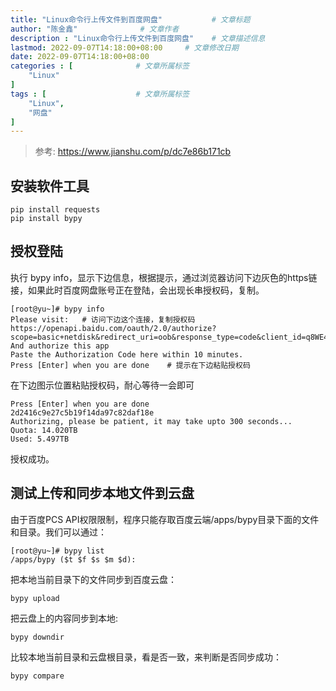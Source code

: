 ```yaml
---
title: "Linux命令行上传文件到百度网盘"           # 文章标题
author: "陈金鑫"              # 文章作者
description : "Linux命令行上传文件到百度网盘"    # 文章描述信息
lastmod: 2022-09-07T14:18:00+08:00     # 文章修改日期
date: 2022-09-07T14:18:00+08:00
categories : [              # 文章所属标签
    "Linux"
]
tags : [                    # 文章所属标签
    "Linux",
    "网盘"
]
---
```

> 参考: https://www.jianshu.com/p/dc7e86b171cb

## 安装软件工具
```
pip install requests
pip install bypy
```
## 授权登陆
执行 bypy info，显示下边信息，根据提示，通过浏览器访问下边灰色的https链接，如果此时百度网盘账号正在登陆，会出现长串授权码，复制。
```
[root@yu~]# bypy info
Please visit:   # 访问下边这个连接，复制授权码
https://openapi.baidu.com/oauth/2.0/authorize?scope=basic+netdisk&redirect_uri=oob&response_type=code&client_id=q8WE4EpCsau1oS0MplgMKNBn
And authorize this app
Paste the Authorization Code here within 10 minutes.
Press [Enter] when you are done    # 提示在下边粘贴授权码
```
在下边图示位置粘贴授权码，耐心等待一会即可
```
Press [Enter] when you are done
2d2416c9e27c5b19f14da97c82daf18e
Authorizing, please be patient, it may take upto 300 seconds...
Quota: 14.020TB
Used: 5.497TB
```
授权成功。

## 测试上传和同步本地文件到云盘
由于百度PCS API权限限制，程序只能存取百度云端/apps/bypy目录下面的文件和目录。我们可以通过：
```
[root@yu~]# bypy list
/apps/bypy ($t $f $s $m $d):
```
把本地当前目录下的文件同步到百度云盘：
```
bypy upload
```
把云盘上的内容同步到本地:
```
bypy downdir
```
比较本地当前目录和云盘根目录，看是否一致，来判断是否同步成功：
```
bypy compare
```
